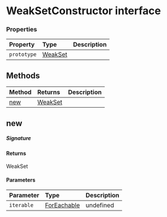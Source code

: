 # WeakSetConstructor interface










### Properties

| Property	   | Type	| Description|
|:-------------|:-------|:-----------|
|`prototype`      | [WeakSet<any>](WeakSet.md) |  |




## Methods

| Method	   |  Returns	| Description|
|:-------------|:-------|:-----------|
|[new<T>](#new<t>~6qpu9)      | [WeakSet<T>](WeakSet.md) |  |



## new<T>



##### Signature

#### Returns
WeakSet<T>

#### Parameters


| Parameter	   | Type    | Description |
|:-------------|:---------------|:------------|
| `iterable`    | [ForEachable<T>](ForEachable.md) | undefined |

